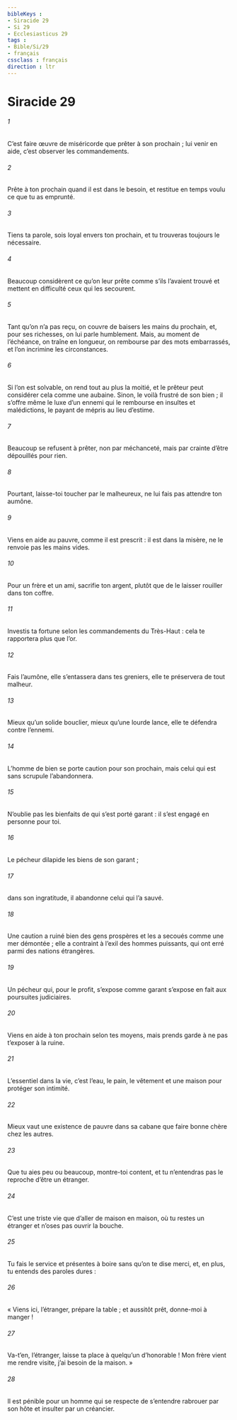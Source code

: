 ```yaml
---
bibleKeys : 
- Siracide 29
- Si 29
- Ecclesiasticus 29
tags : 
- Bible/Si/29
- français
cssclass : français
direction : ltr
---
```


# Siracide 29

###### 1
C’est faire œuvre de miséricorde que prêter à son prochain ;
lui venir en aide, c’est observer les commandements.
###### 2
Prête à ton prochain quand il est dans le besoin,
et restitue en temps voulu ce que tu as emprunté.
###### 3
Tiens ta parole, sois loyal envers ton prochain,
et tu trouveras toujours le nécessaire.
###### 4
Beaucoup considèrent ce qu’on leur prête comme s’ils l’avaient trouvé
et mettent en difficulté ceux qui les secourent.
###### 5
Tant qu’on n’a pas reçu, on couvre de baisers les mains du prochain,
et, pour ses richesses, on lui parle humblement.
Mais, au moment de l’échéance, on traîne en longueur,
on rembourse par des mots embarrassés,
et l’on incrimine les circonstances.
###### 6
Si l’on est solvable, on rend tout au plus la moitié,
et le prêteur peut considérer cela comme une aubaine.
Sinon, le voilà frustré de son bien ;
il s’offre même le luxe d’un ennemi
qui le rembourse en insultes et malédictions,
le payant de mépris au lieu d’estime.
###### 7
Beaucoup se refusent à prêter, non par méchanceté,
mais par crainte d’être dépouillés pour rien.
###### 8
Pourtant, laisse-toi toucher par le malheureux,
ne lui fais pas attendre ton aumône.
###### 9
Viens en aide au pauvre, comme il est prescrit :
il est dans la misère, ne le renvoie pas les mains vides.
###### 10
Pour un frère et un ami, sacrifie ton argent,
plutôt que de le laisser rouiller dans ton coffre.
###### 11
Investis ta fortune selon les commandements du Très-Haut :
cela te rapportera plus que l’or.
###### 12
Fais l’aumône, elle s’entassera dans tes greniers,
elle te préservera de tout malheur.
###### 13
Mieux qu’un solide bouclier, mieux qu’une lourde lance,
elle te défendra contre l’ennemi.
###### 14
L’homme de bien se porte caution pour son prochain,
mais celui qui est sans scrupule l’abandonnera.
###### 15
N’oublie pas les bienfaits de qui s’est porté garant :
il s’est engagé en personne pour toi.
###### 16
Le pécheur dilapide les biens de son garant ;
###### 17
dans son ingratitude, il abandonne celui qui l’a sauvé.
###### 18
Une caution a ruiné bien des gens prospères
et les a secoués comme une mer démontée ;
elle a contraint à l’exil des hommes puissants,
qui ont erré parmi des nations étrangères.
###### 19
Un pécheur qui, pour le profit, s’expose comme garant
s’expose en fait aux poursuites judiciaires.
###### 20
Viens en aide à ton prochain selon tes moyens,
mais prends garde à ne pas t’exposer à la ruine.
###### 21
L’essentiel dans la vie, c’est l’eau, le pain, le vêtement
et une maison pour protéger son intimité.
###### 22
Mieux vaut une existence de pauvre dans sa cabane
que faire bonne chère chez les autres.
###### 23
Que tu aies peu ou beaucoup, montre-toi content,
et tu n’entendras pas le reproche d’être un étranger.
###### 24
C’est une triste vie que d’aller de maison en maison,
où tu restes un étranger et n’oses pas ouvrir la bouche.
###### 25
Tu fais le service et présentes à boire sans qu’on te dise merci,
et, en plus, tu entends des paroles dures :
###### 26
« Viens ici, l’étranger, prépare la table ;
et aussitôt prêt, donne-moi à manger !
###### 27
Va-t’en, l’étranger, laisse ta place à quelqu’un d’honorable !
Mon frère vient me rendre visite, j’ai besoin de la maison. »
###### 28
Il est pénible pour un homme qui se respecte
de s’entendre rabrouer par son hôte et insulter par un créancier.
